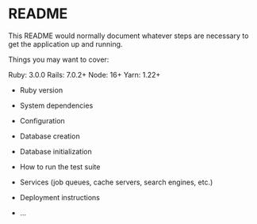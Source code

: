 # README

This README would normally document whatever steps are necessary to get the
application up and running.

Things you may want to cover:

Ruby: 3.0.0
Rails: 7.0.2+
Node: 16+
Yarn: 1.22+
* Ruby version

* System dependencies

* Configuration

* Database creation

* Database initialization

* How to run the test suite

* Services (job queues, cache servers, search engines, etc.)

* Deployment instructions

* ...
